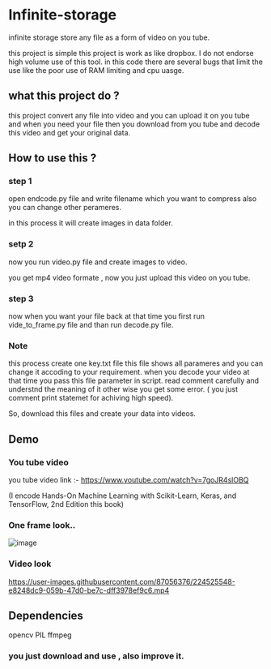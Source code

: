 # Infinite-storage
infinite storage store any file as a form of video on you tube.


this project is simple this project is work as like dropbox.  I do not endorse high volume use of this tool. in this code there are several bugs that limit the use like the poor use of RAM limiting
and cpu uasge.

## what this project do ?

this project convert any file into video and you can upload it on you tube and when you need your file then you download from you tube and decode this video and get your original data.


## How to use this ?

### step 1

open endcode.py file and write filename which you want to compress also you can change other perameres.

in this process it will create images in data folder.

### setp 2

now you run video.py file and create images to video.

you get mp4 video formate , now you just upload this video on you tube.


### step 3

now when you want your file back at that time you first run vide_to_frame.py file and than run decode.py file.


### Note

this process create one key.txt file this file shows all parameres and you can change it accoding to your requirement. when you decode your video at that time you pass this file parameter in script. read comment carefully and understnd the meaning of it other wise you get some error. ( you just comment print statemet for achiving high speed).

So, download this files and create your data into videos.

## Demo

### You tube video
you tube video link :- https://www.youtube.com/watch?v=7goJR4slOBQ

(I encode Hands-On Machine Learning with Scikit-Learn, Keras, and TensorFlow, 2nd Edition this book)

### One frame look..
![image](https://user-images.githubusercontent.com/87056376/224525077-1c989261-863b-4cbf-83be-7e4949514463.png)

### Video look

https://user-images.githubusercontent.com/87056376/224525548-e8248dc9-059b-47d0-be7c-dff3978ef9c6.mp4


## Dependencies

opencv
PIL
ffmpeg


### you just download and use , also improve it.

